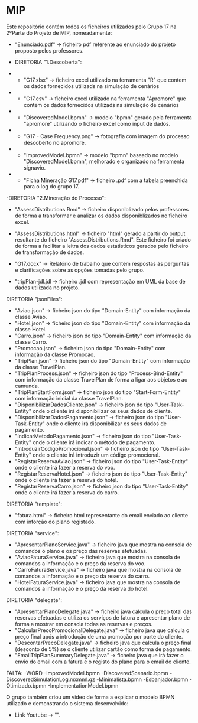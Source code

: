 # MIP
Este repositório contém todos os ficheiros utilizados pelo Grupo 17 na 2ºParte do Projeto de MIP, nomeadamente:

- "Enunciado.pdf" -> ficheiro pdf referente ao enunciado do projeto proposto pelos professores.

- DIRETORIA "1.Descoberta":
- - "G17.xlsx" -> ficheiro excel utilizado na ferramenta "R" que contem os dados fornecidos utilizads na simulação de cenários
- - "G17.csv" -> ficheiro excel utilizado na ferramenta "Apromore" que contem os dados fornecidos utilizads na simulação de cenários
- - "DiscoveredModel.bpmn" -> modelo "bpmn" gerado pela ferramenta "apromore" utilizando o ficheiro excel como input de dados.
- - "G17 - Case Frequency.png" -> fotografia com imagem do processo descoberto no apromore.
- - "ImprovedModel.bpmn" -> modelo "bpmn" baseado no modelo "DiscoveredModel.bpmn", melhorado e organizado na ferramenta signavio.
- - "Ficha Mineração G17.pdf" -> ficheiro .pdf com a tabela preenchida para o log do grupo 17.

-DIRETORIA "2.Mineração do Processo":

- "AssessDistributions.Rmd" -> ficheiro disponiblizado pelos professores de forma a transformar e analizar os dados disponiblizados no ficheiro excel.
- "AssessDistributions.html" -> ficheiro "html" gerado a partir do output resultante do ficheiro "AssessDistributions.Rmd". Este ficheiro foi criado de forma a facilitar a leitra dos dados estatisticos gerados pelo ficheiro de transformação de dados.
- "G17.docx" -> Relatório de trabalho que contem respostas às perguntas e clarificações sobre as opções tomadas pelo grupo.



- "tripPlan-jdl.jdl -> ficheiro .jdl com representação em UML da base de dados utilizada no projeto.

DIRETORIA "jsonFiles":
- "Aviao.json" -> ficheiro json do tipo "Domain-Entity" com informação da classe Aviao.
- "Hotel.json" -> ficheiro json do tipo "Domain-Entity" com informação da classe Hotel.
- "Carro.json" -> ficheiro json do tipo "Domain-Entity" com informação da classe Carro.
- "Promocao.json" -> ficheiro json do tipo "Domain-Entity" com informação da classe Promocao.
- "TripPlan.json" -> ficheiro json do tipo "Domain-Entity" com informação da classe TravelPlan.
- "TripPlanProcess.json" -> ficheiro json do tipo "Process-Bind-Entity" com informação da classe TravelPlan de forma a ligar aos objetos e ao camunda.
- "TripPlanStartForm.json" -> ficheiro json do tipo "Start-Form-Entity" com informação inicial da classe TravelPlan.
- "DisponibilizarDadosCliente.json" -> ficheiro json do tipo "User-Task-Entity" onde o cliente irá disponibilizar os seus dados de cliente.
- "DisponibilizarDadosPagamento.json" -> ficheiro json do tipo "User-Task-Entity" onde o cliente irá disponibilizar os seus dados de pagamento.
- "IndicarMetodoPagamento.json" -> ficheiro json do tipo "User-Task-Entity" onde o cliente irá indicar o método de pagamento.
- "IntroduzirCodigoPromocional.json" -> ficheiro json do tipo "User-Task-Entity" onde o cliente irá introduzir um código promocional.
- "RegistarReservaAviao.json" -> ficheiro json do tipo "User-Task-Entity" onde o cliente irá fazer a reserva do voo.
- "RegistarReservaHotel.json" -> ficheiro json do tipo "User-Task-Entity" onde o cliente irá fazer a reserva do hotel.
- "RegistarReservaCarro.json" -> ficheiro json do tipo "User-Task-Entity" onde o cliente irá fazer a reserva do carro.

DIRETORIA "template":
- "fatura.html" -> ficheiro html representante do email enviado ao cliente com inforção do plano registado.

DIRETORIA "service":
- "ApresentarPlanoService.java" -> ficheiro java que mostra na consola de comandos o plano e os preço das reservas efetuadas.
- "AviaoFaturaService.java" -> ficheiro java que mostra na consola de comandos a informação e o preço da reserva do voo.
- "CarroFaturaService.java" -> ficheiro java que mostra na consola de comandos a informação e o preço da reserva do carro.
- "HotelFaturaService.java" -> ficheiro java que mostra na consola de comandos a informação e o preço da reserva do hotel.

DIRETORIA "delegate":
- "ApresentarPlanoDelegate.java" -> ficheiro java calcula o preço total das reservas efetuadas e utiliza os serviços de fatura e apresentar plano de forma a mostrar em consola todas as reservas e preços.
- "CalcularPrecoPromocionalDelegate.java" -> ficheiro java que calcula o preço final após a introdução de uma promoção por parte do cliente.
- "DescontarPrecoDelegate.java" -> ficheiro java que calcula o preço final (desconto de 5%) se o cliente utilizar cartão como forma de pagamento.
- "EmailTripPlanSummaryDelegate.java" -> ficheiro java que irá fazer o envio do email com a fatura e o registo do plano para o email do cliente.

FALTA:
-WORD
-ImprovedModel.bpmn
-DiscoveredScenario.bpmn
-DiscoveredSimulationLog.mxmml.gz
-Minimalista.bpmn
-Esbanjador.bpmn
-Otimizado.bpmn
-ImplementationModel.bpmn

O grupo também criou um video de forma a explicar o modelo BPMN utilizado e demonstrando o sistema desenvolvido:
- Link Youtube -> "".
